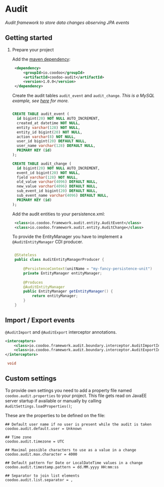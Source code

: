 # Audit #

*Audit framework to store data changes observing JPA events*

## Getting started

1. Prepare your project

   Add the [maven dependency](http://search.maven.org/#artifactdetails%7Cio.coodoo%7Ccoodoo-audit%7C1.1.0%7Cjar):

   ```xml
	<dependency>
	    <groupId>io.coodoo</groupId>
	    <artifactId>coodoo-audit</artifactId>
	    <version>1.0.0</version>
	</dependency>
   ```
   
   Create the audit tables `audit_event` and `audit_change`. *This is a MySQL example, see [here](https://github.com/coodoo-io/coodoo-audit/tree/master/src/main/resources) for more.*

   ```sql
   
   CREATE TABLE audit_event (
     id bigint(20) NOT NULL AUTO_INCREMENT,
     created_at datetime NOT NULL,
     entity varchar(128) NOT NULL,
     entity_id bigint(20) NOT NULL,
     action varchar(8) NOT NULL,
     user_id bigint(20) DEFAULT NULL,
     user_name varchar(128) DEFAULT NULL,
     PRIMARY KEY (id)
   );
   
   CREATE TABLE audit_change (
     id bigint(20) NOT NULL AUTO_INCREMENT,
     event_id bigint(20) NOT NULL,
     field varchar(128) NOT NULL,
     old_value varchar(4096) DEFAULT NULL,
     new_value varchar(4096) DEFAULT NULL,
     sub_event_id bigint(20) DEFAULT NULL,
     sub_event_name varchar(4096) DEFAULT NULL,
     PRIMARY KEY (id)
   );
   
   ```
    
   Add the audit entities to your persistence.xml:

   ```xml
	<class>io.coodoo.framework.audit.entity.AuditEvent</class> 
	<class>io.coodoo.framework.audit.entity.AuditChange</class> 
   ```
   To provide the EntityManager you have to implement a `@AuditEntityManager` CDI producer.
   
   ```java

	@Stateless
	public class AuditEntityManagerProducer {
	
	    @PersistenceContext(unitName = "my-fancy-persistence-unit")
	    private EntityManager entityManager;
	
	    @Produces
	    @AuditEntityManager
	    public EntityManager getEntityManager() {
	        return entityManager;
	    }
	}   
	```

## Import / Export events

`@AuditImport` and `@AuditExport` interceptor annotations.

```xml
<interceptors>
	<class>io.coodoo.framework.audit.boundary.interceptor.AuditImportInterceptor</class>
	<class>io.coodoo.framework.audit.boundary.interceptor.AuditExportInterceptor</class>
</interceptors>
```

```java
 void
```




## Custom settings

To provide own settings you need to add a property file named `coodoo.audit.properties` to your project. This file gets read on JavaEE server startup if available or manually by calling `AuditSettings.loadProperties()`;

These are the properties to be defined on the file:
```properties
## Default user name if no user is present while the audit is taken
coodoo.audit.default.user = Unknown

## Time zone
coodoo.audit.timezone = UTC

## Maximal possible characters to use as a value in a change
coodoo.audit.max.character = 4000

## Default pattern for Date or LocalDateTime values in a change
coodoo.audit.timestamp.pattern = dd.MM.yyyy HH:mm:ss

## Separator to join list elements
coodoo.audit.list.separator = ,
```

